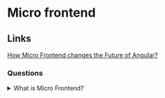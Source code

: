 # Micro frontend

## Links

[How Micro Frontend changes the Future of Angular?](https://itnext.io/how-micro-frontend-changes-the-future-of-angular-bb4deb2cfdad)

### Questions

<details>
  <summary>What is Micro Frontend?</summary>

  Micro Frontend is a client-side architecture design when individual components or pages are hosted in separate domains and integrated into the main shell app (host application).

</details>
